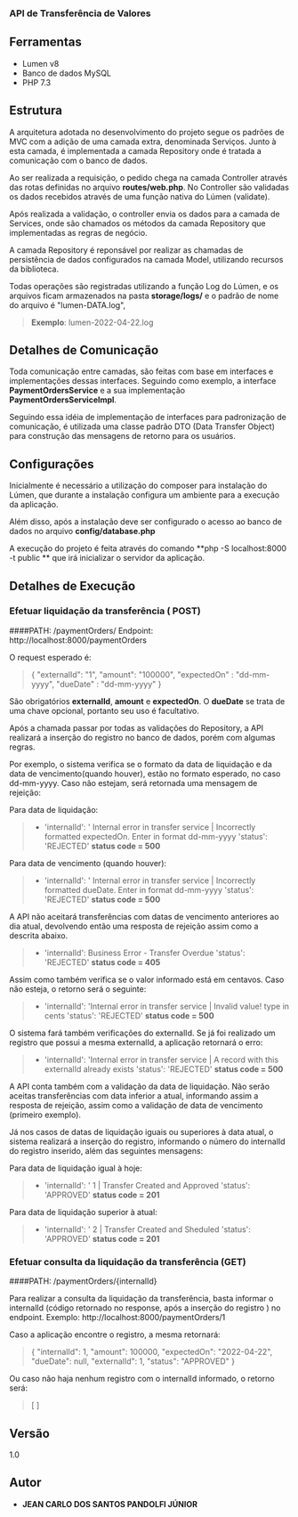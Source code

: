 ### API de Transferência de Valores

## Ferramentas
- Lumen v8
- Banco de dados MySQL
- PHP 7.3

## Estrutura

A arquitetura adotada no desenvolvimento do projeto segue os padrões de MVC com a adição de uma camada extra, denominada Serviços. Junto à esta camada, é implementada a camada Repository onde é tratada a comunicação com o banco de dados.

Ao ser realizada a requisição, o pedido chega na camada Controller através das rotas definidas no arquivo **routes/web.php**. No Controller são validadas os dados recebidos através de uma função nativa do Lúmen (validate).

Após realizada a validação, o controller envia os dados para a camada de Services, onde são chamados os métodos da camada Repository que implementadas as regras de negócio.

A camada Repository é reponsável por realizar as chamadas de persistência de dados configurados na camada Model, utilizando recursos da biblioteca.

Todas operações são registradas utilizando a função Log do Lúmen, e os arquivos ficam armazenados na pasta **storage/logs/** e o padrão de nome do arquivo é "lumen-DATA.log",

> **Exemplo**: lumen-2022-04-22.log

## Detalhes de Comunicação

Toda comunicação entre camadas, são feitas com base em interfaces e implementações dessas interfaces. Seguindo como exemplo, a interface **PaymentOrdersService** e a sua implementação **PaymentOrdersServiceImpl**.

Seguindo essa idéia de implementação de interfaces para padronização de comunicação, é utilizada uma classe padrão DTO (Data Transfer Object)  para construção das mensagens de retorno para os usuários.

## Configurações

Inicialmente é necessário a utilização do composer para instalação do Lúmen, que durante a instalação configura um ambiente para a execução da aplicação.

Além disso, após a instalação deve ser configurado o acesso ao banco de dados no arquivo **config/database.php**

A execução do projeto é feita através do comando **php -S localhost:8000 -t public **  que irá inicializar o servidor da aplicação.

## Detalhes de Execução
### Efetuar liquidação da transferência ( POST)
####PATH: /paymentOrders/
Endpoint: http://localhost:8000/paymentOrders

O request esperado é:

>{
"externalId": "1",
"amount": "100000",
"expectedOn" : "dd-mm-yyyy",
"dueDate" : "dd-mm-yyyy"
}

São obrigatórios **externalId**, **amount** e **expectedOn**.
O **dueDate** se trata de uma chave opcional, portanto seu uso é facultativo.

Após a chamada passar por todas as validações do Repository, a API realizará a inserção do registro no banco de dados, porém com algumas regras.

Por exemplo, o sistema verifica se o formato da data de liquidação e da data de vencimento(quando houver), estão no formato esperado, no caso dd-mm-yyyy.
Caso não estejam, será retornada uma mensagem de rejeição:

Para data de liquidação:

> * 'internalId': ' Internal error in transfer service | Incorrectly formatted expectedOn. Enter in format dd-mm-yyyy
    'status': 'REJECTED'
    **status code = 500**

Para data de vencimento (quando houver):

> * 'internalId': ' Internal error in transfer service | Incorrectly formatted dueDate. Enter in format dd-mm-yyyy
    'status': 'REJECTED'
    **status code = 500**


A API não aceitará transferências com datas de vencimento anteriores ao dia atual, devolvendo então uma resposta de rejeição assim como a descrita abaixo.

>    * 'internalId': Business Error - Transfer Overdue
       'status': 'REJECTED'
       **status code = 405**

Assim como também verifica se o valor informado está em centavos. Caso não esteja, o retorno será o seguinte:

> * 'internalId': 'Internal error in transfer service | Invalid value! type in cents
    'status': 'REJECTED'
    **status code = 500**

O sistema fará também verificações do externalId. Se já foi realizado um registro que possui a mesma externalId, a aplicação retornará o erro:

> * 'internalId': 'Internal error in transfer service | A record with this externalId already exists
    'status': 'REJECTED'
    **status code = 500**

A API conta também com a validação da data de liquidação. Não serão aceitas transferências com data inferior a atual, informando assim a resposta de rejeição, assim como a validação de data de vencimento (primeiro exemplo).

Já nos casos de datas de liquidação iguais ou superiores à data atual, o sistema realizará a inserção do registro, informando o número do internalId do registro inserido, além das seguintes mensagens:

Para data de liquidação igual à hoje:

> * 'internalId': ' 1 | Transfer Created and Approved
    'status': 'APPROVED'
    **status code = 201**

Para data de liquidação superior à atual:
> * 'internalId': ' 2 | Transfer Created and Sheduled
    'status': 'APPROVED'
    **status code = 201**

### Efetuar consulta da liquidação da transferência (GET)
####PATH: /paymentOrders/{internalId}

Para realizar a consulta da liquidação da transferência, basta informar o internalId (código retornado no response, após a inserção do registro ) no endpoint.
Exemplo: http://localhost:8000/paymentOrders/1

Caso a aplicação encontre o registro, a mesma retornará:

>{
"internalId": 1,
"amount": 100000,
"expectedOn": "2022-04-22",
"dueDate": null,
"externalId": 1,
"status": "APPROVED"
}

Ou caso não haja nenhum registro com o internalId informado, o retorno será:
>[ ]




## Versão

1.0


## Autor

* **JEAN CARLO DOS SANTOS PANDOLFI JÚNIOR**



